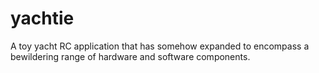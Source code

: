 # yachtie
A toy yacht RC application that has somehow expanded to encompass a bewildering range of hardware and software components.
